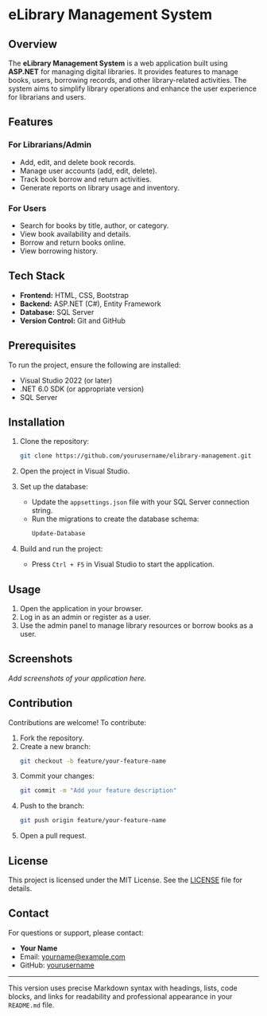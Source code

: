 # eLibrary Management System  

## Overview  
The **eLibrary Management System** is a web application built using **ASP.NET** for managing digital libraries. It provides features to manage books, users, borrowing records, and other library-related activities. The system aims to simplify library operations and enhance the user experience for librarians and users.  

## Features  

### For Librarians/Admin  
- Add, edit, and delete book records.  
- Manage user accounts (add, edit, delete).  
- Track book borrow and return activities.  
- Generate reports on library usage and inventory.  

### For Users  
- Search for books by title, author, or category.  
- View book availability and details.  
- Borrow and return books online.  
- View borrowing history.  

## Tech Stack  
- **Frontend:** HTML, CSS, Bootstrap  
- **Backend:** ASP.NET (C#), Entity Framework  
- **Database:** SQL Server  
- **Version Control:** Git and GitHub  

## Prerequisites  
To run the project, ensure the following are installed:  
- Visual Studio 2022 (or later)  
- .NET 6.0 SDK (or appropriate version)  
- SQL Server  

## Installation  

1. Clone the repository:  
   ```bash  
   git clone https://github.com/yourusername/elibrary-management.git  
   ```  

2. Open the project in Visual Studio.  

3. Set up the database:  
   - Update the `appsettings.json` file with your SQL Server connection string.  
   - Run the migrations to create the database schema:  
     ```bash  
     Update-Database  
     ```  

4. Build and run the project:  
   - Press `Ctrl + F5` in Visual Studio to start the application.  

## Usage  
1. Open the application in your browser.  
2. Log in as an admin or register as a user.  
3. Use the admin panel to manage library resources or borrow books as a user.  

## Screenshots  
_Add screenshots of your application here._  

## Contribution  
Contributions are welcome! To contribute:  
1. Fork the repository.  
2. Create a new branch:  
   ```bash  
   git checkout -b feature/your-feature-name  
   ```  
3. Commit your changes:  
   ```bash  
   git commit -m "Add your feature description"  
   ```  
4. Push to the branch:  
   ```bash  
   git push origin feature/your-feature-name  
   ```  
5. Open a pull request.  

## License  
This project is licensed under the MIT License. See the [LICENSE](LICENSE) file for details.  

## Contact  
For questions or support, please contact:  
- **Your Name**  
- Email: [yourname@example.com](mailto:yourname@example.com)  
- GitHub: [yourusername](https://github.com/yourusername)  

---

This version uses precise Markdown syntax with headings, lists, code blocks, and links for readability and professional appearance in your `README.md` file.
